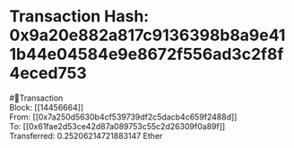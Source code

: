 
Transaction Hash: 0x9a20e882a817c9136398b8a9e411b44e04584e9e8672f556ad3c2f8f4eced753
====================================================================================
  
#💸Transaction  
Block: [[14456664]]  
From: [[0x7a250d5630b4cf539739df2c5dacb4c659f2488d]]  
To: [[0x61fae2d53ce42d87a089753c55c2d26309f0a89f]]  
Transferred: 0.25206214721883147 Ether